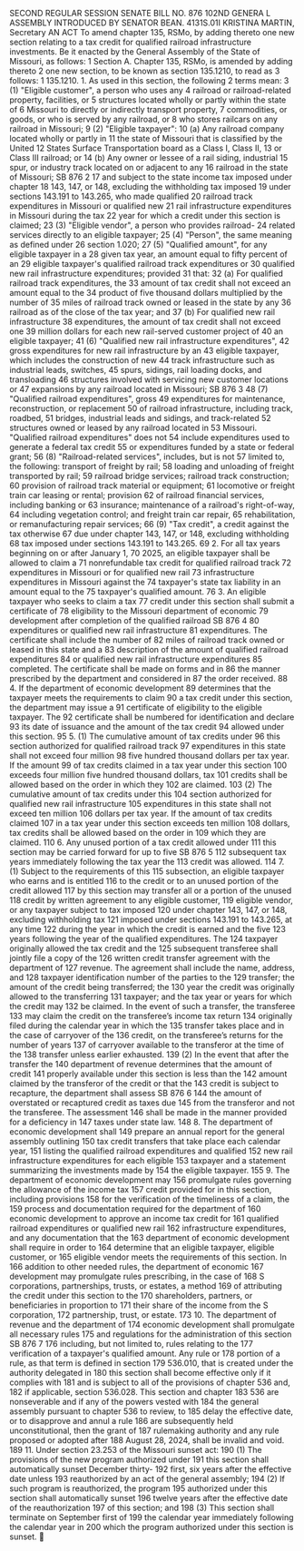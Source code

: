 SECOND REGULAR SESSION
SENATE BILL NO. 876
102ND GENERA L ASSEMBLY
INTRODUCED BY SENATOR BEAN.
4131S.01I KRISTINA MARTIN, Secretary
AN ACT
To amend chapter 135, RSMo, by adding thereto one new section relating to a tax credit for
qualified railroad infrastructure investments.
Be it enacted by the General Assembly of the State of Missouri, as follows:
1 Section A. Chapter 135, RSMo, is amended by adding thereto
2 one new section, to be known as section 135.1210, to read as
3 follows:
1 135.1210. 1. As used in this section, the following
2 terms mean:
3 (1) "Eligible customer", a person who uses any
4 railroad or railroad-related property, facilities, or
5 structures located wholly or partly within the state of
6 Missouri to directly or indirectly transport property,
7 commodities, or goods, or who is served by any railroad, or
8 who stores railcars on any railroad in Missouri;
9 (2) "Eligible taxpayer":
10 (a) Any railroad company located wholly or partly in
11 the state of Missouri that is classified by the United
12 States Surface Transportation board as a Class I, Class II,
13 or Class III railroad; or
14 (b) Any owner or lessee of a rail siding, industrial
15 spur, or industry track located on or adjacent to any
16 railroad in the state of Missouri;
SB 876 2
17 and subject to the state income tax imposed under chapter
18 143, 147, or 148, excluding the withholding tax imposed
19 under sections 143.191 to 143.265, who made qualified
20 railroad track expenditures in Missouri or qualified new
21 rail infrastructure expenditures in Missouri during the tax
22 year for which a credit under this section is claimed;
23 (3) "Eligible vendor", a person who provides railroad-
24 related services directly to an eligible taxpayer;
25 (4) "Person", the same meaning as defined under
26 section 1.020;
27 (5) "Qualified amount", for any eligible taxpayer in a
28 given tax year, an amount equal to fifty percent of an
29 eligible taxpayer's qualified railroad track expenditures or
30 qualified new rail infrastructure expenditures; provided
31 that:
32 (a) For qualified railroad track expenditures, the
33 amount of tax credit shall not exceed an amount equal to the
34 product of five thousand dollars multiplied by the number of
35 miles of railroad track owned or leased in the state by any
36 railroad as of the close of the tax year; and
37 (b) For qualified new rail infrastructure
38 expenditures, the amount of tax credit shall not exceed one
39 million dollars for each new rail-served customer project of
40 an eligible taxpayer;
41 (6) "Qualified new rail infrastructure expenditures",
42 gross expenditures for new rail infrastructure by an
43 eligible taxpayer, which includes the construction of new
44 track infrastructure such as industrial leads, switches,
45 spurs, sidings, rail loading docks, and transloading
46 structures involved with servicing new customer locations or
47 expansions by any railroad located in Missouri;
SB 876 3
48 (7) "Qualified railroad expenditures", gross
49 expenditures for maintenance, reconstruction, or replacement
50 of railroad infrastructure, including track, roadbed,
51 bridges, industrial leads and sidings, and track-related
52 structures owned or leased by any railroad located in
53 Missouri. "Qualified railroad expenditures" does not
54 include expenditures used to generate a federal tax credit
55 or expenditures funded by a state or federal grant;
56 (8) "Railroad-related services", includes, but is not
57 limited to, the following: transport of freight by rail;
58 loading and unloading of freight transported by rail;
59 railroad bridge services; railroad track construction;
60 provision of railroad track material or equipment;
61 locomotive or freight train car leasing or rental; provision
62 of railroad financial services, including banking or
63 insurance; maintenance of a railroad's right-of-way,
64 including vegetation control; and freight train car repair,
65 rehabilitation, or remanufacturing repair services;
66 (9) "Tax credit", a credit against the tax otherwise
67 due under chapter 143, 147, or 148, excluding withholding
68 tax imposed under sections 143.191 to 143.265.
69 2. For all tax years beginning on or after January 1,
70 2025, an eligible taxpayer shall be allowed to claim a
71 nonrefundable tax credit for qualified railroad track
72 expenditures in Missouri or for qualified new rail
73 infrastructure expenditures in Missouri against the
74 taxpayer's state tax liability in an amount equal to the
75 taxpayer's qualified amount.
76 3. An eligible taxpayer who seeks to claim a tax
77 credit under this section shall submit a certificate of
78 eligibility to the Missouri department of economic
79 development after completion of the qualified railroad
SB 876 4
80 expenditures or qualified new rail infrastructure
81 expenditures. The certificate shall include the number of
82 miles of railroad track owned or leased in this state and a
83 description of the amount of qualified railroad expenditures
84 or qualified new rail infrastructure expenditures
85 completed. The certificate shall be made on forms and in
86 the manner prescribed by the department and considered in
87 the order received.
88 4. If the department of economic development
89 determines that the taxpayer meets the requirements to claim
90 a tax credit under this section, the department may issue a
91 certificate of eligibility to the eligible taxpayer. The
92 certificate shall be numbered for identification and declare
93 its date of issuance and the amount of the tax credit
94 allowed under this section.
95 5. (1) The cumulative amount of tax credits under
96 this section authorized for qualified railroad track
97 expenditures in this state shall not exceed four million
98 five hundred thousand dollars per tax year. If the amount
99 of tax credits claimed in a tax year under this section
100 exceeds four million five hundred thousand dollars, tax
101 credits shall be allowed based on the order in which they
102 are claimed.
103 (2) The cumulative amount of tax credits under this
104 section authorized for qualified new rail infrastructure
105 expenditures in this state shall not exceed ten million
106 dollars per tax year. If the amount of tax credits claimed
107 in a tax year under this section exceeds ten million
108 dollars, tax credits shall be allowed based on the order in
109 which they are claimed.
110 6. Any unused portion of a tax credit allowed under
111 this section may be carried forward for up to five
SB 876 5
112 subsequent tax years immediately following the tax year the
113 credit was allowed.
114 7. (1) Subject to the requirements of this
115 subsection, an eligible taxpayer who earns and is entitled
116 to the credit or to an unused portion of the credit allowed
117 by this section may transfer all or a portion of the unused
118 credit by written agreement to any eligible customer,
119 eligible vendor, or any taxpayer subject to tax imposed
120 under chapter 143, 147, or 148, excluding withholding tax
121 imposed under sections 143.191 to 143.265, at any time
122 during the year in which the credit is earned and the five
123 years following the year of the qualified expenditures. The
124 taxpayer originally allowed the tax credit and the
125 subsequent transferee shall jointly file a copy of the
126 written credit transfer agreement with the department of
127 revenue. The agreement shall include the name, address, and
128 taxpayer identification number of the parties to the
129 transfer; the amount of the credit being transferred; the
130 year the credit was originally allowed to the transferring
131 taxpayer; and the tax year or years for which the credit may
132 be claimed. In the event of such a transfer, the transferee
133 may claim the credit on the transferee’s income tax return
134 originally filed during the calendar year in which the
135 transfer takes place and in the case of carryover of the
136 credit, on the transferee’s returns for the number of years
137 of carryover available to the transferor at the time of the
138 transfer unless earlier exhausted.
139 (2) In the event that after the transfer the
140 department of revenue determines that the amount of credit
141 properly available under this section is less than the
142 amount claimed by the transferor of the credit or that the
143 credit is subject to recapture, the department shall assess
SB 876 6
144 the amount of overstated or recaptured credit as taxes due
145 from the transferor and not the transferee. The assessment
146 shall be made in the manner provided for a deficiency in
147 taxes under state law.
148 8. The department of economic development shall
149 prepare an annual report for the general assembly outlining
150 tax credit transfers that take place each calendar year,
151 listing the qualified railroad expenditures and qualified
152 new rail infrastructure expenditures for each eligible
153 taxpayer and a statement summarizing the investments made by
154 the eligible taxpayer.
155 9. The department of economic development may
156 promulgate rules governing the allowance of the income tax
157 credit provided for in this section, including provisions
158 for the verification of the timeliness of a claim, the
159 process and documentation required for the department of
160 economic development to approve an income tax credit for
161 qualified railroad expenditures or qualified new rail
162 infrastructure expenditures, and any documentation that the
163 department of economic development shall require in order to
164 determine that an eligible taxpayer, eligible customer, or
165 eligible vendor meets the requirements of this section. In
166 addition to other needed rules, the department of economic
167 development may promulgate rules prescribing, in the case of
168 S corporations, partnerships, trusts, or estates, a method
169 of attributing the credit under this section to the
170 shareholders, partners, or beneficiaries in proportion to
171 their share of the income from the S corporation,
172 partnership, trust, or estate.
173 10. The department of revenue and the department of
174 economic development shall promulgate all necessary rules
175 and regulations for the administration of this section
SB 876 7
176 including, but not limited to, rules relating to the
177 verification of a taxpayer's qualified amount. Any rule or
178 portion of a rule, as that term is defined in section
179 536.010, that is created under the authority delegated in
180 this section shall become effective only if it complies with
181 and is subject to all of the provisions of chapter 536 and,
182 if applicable, section 536.028. This section and chapter
183 536 are nonseverable and if any of the powers vested with
184 the general assembly pursuant to chapter 536 to review, to
185 delay the effective date, or to disapprove and annul a rule
186 are subsequently held unconstitutional, then the grant of
187 rulemaking authority and any rule proposed or adopted after
188 August 28, 2024, shall be invalid and void.
189 11. Under section 23.253 of the Missouri sunset act:
190 (1) The provisions of the new program authorized under
191 this section shall automatically sunset December thirty-
192 first, six years after the effective date unless
193 reauthorized by an act of the general assembly;
194 (2) If such program is reauthorized, the program
195 authorized under this section shall automatically sunset
196 twelve years after the effective date of the reauthorization
197 of this section; and
198 (3) This section shall terminate on September first of
199 the calendar year immediately following the calendar year in
200 which the program authorized under this section is sunset.
